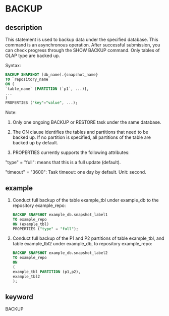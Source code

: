 # BACKUP

## description

This statement is used to backup data under the specified database. This command is an asynchronous operation. After successful submission, you can check progress through the SHOW BACKUP command. Only tables of OLAP type are backed up.

Syntax:

```sql
BACKUP SNAPSHOT [db_name].{snapshot_name}
TO `repository_name`
ON (
`table_name` [PARTITION (`p1`, ...)],
...
)
PROPERTIES ("key"="value", ...);
```

Note:

1. Only one ongoing BACKUP or RESTORE task under the same database.

2. The ON clause identifies the tables and partitions that need to be backed up. If no partition is specified, all partitions of the table are backed up by default.

3. PROPERTIES currently supports the following attributes:

  "type" = "full": means that this is a full update (default).

  "timeout" = "3600": Task timeout: one day by default. Unit: second.

## example

1. Conduct full backup of the table example_tbl under example_db to the repository example_repo:

    ```sql
    BACKUP SNAPSHOT example_db.snapshot_label1
    TO example_repo
    ON (example_tbl)
    PROPERTIES ("type" = "full");
    ```

2. Conduct full backup of the P1 and P2 partitions of table example_tbl, and table example_tbl2 under example_db, to repository example_repo:

    ```sql
    BACKUP SNAPSHOT example_db.snapshot_label2
    TO example_repo
    ON
    (
    example_tbl PARTITION (p1,p2),
    example_tbl2
    );
    ```

## keyword

BACKUP
